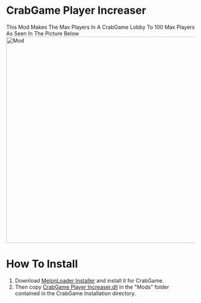 # CrabGame Player Increaser

This Mod Makes The Max Players In A CrabGame Lobby To 100 Max Players As Seen In The Picture Below
<img src="https://i.imgur.com/I9CCxOH.png" alt="Mod" width="550" />

# How To Install

 1. Download [MelonLoader Installer](https://github.com/LavaGang/MelonLoader.Installer/releases/latest/download/MelonLoader.Installer.exe) and install it for CrabGame.
 2. Then copy [CrabGame Player Increaser.dll](https://github.com/SpacersVIP/CrabGame_Player_Increaser/releases/download/Mod/CrabGame_Player_Increaser.dll) in the "Mods" folder contained in the CrabGame Installation directory.
